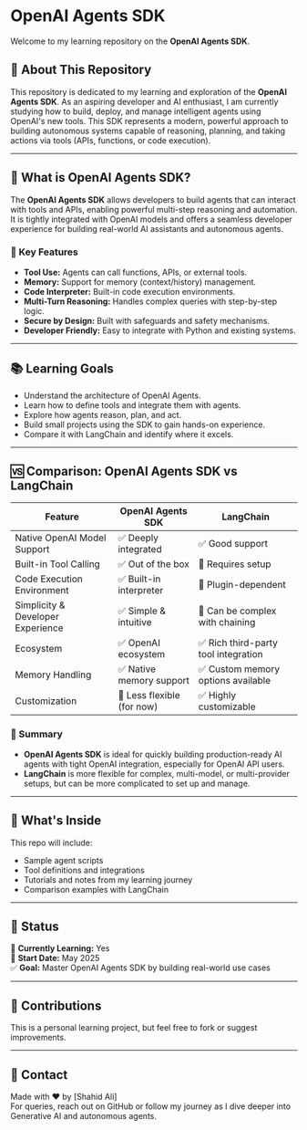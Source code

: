 # OpenAI Agents SDK

Welcome to my learning repository on the **OpenAI Agents SDK**.

## 📘 About This Repository

This repository is dedicated to my learning and exploration of the **OpenAI Agents SDK**. As an aspiring developer and AI enthusiast, I am currently studying how to build, deploy, and manage intelligent agents using OpenAI's new tools. This SDK represents a modern, powerful approach to building autonomous systems capable of reasoning, planning, and taking actions via tools (APIs, functions, or code execution).

---

## 🚀 What is OpenAI Agents SDK?

The **OpenAI Agents SDK** allows developers to build agents that can interact with tools and APIs, enabling powerful multi-step reasoning and automation. It is tightly integrated with OpenAI models and offers a seamless developer experience for building real-world AI assistants and autonomous agents.

### 🔧 Key Features

- **Tool Use:** Agents can call functions, APIs, or external tools.
- **Memory:** Support for memory (context/history) management.
- **Code Interpreter:** Built-in code execution environments.
- **Multi-Turn Reasoning:** Handles complex queries with step-by-step logic.
- **Secure by Design:** Built with safeguards and safety mechanisms.
- **Developer Friendly:** Easy to integrate with Python and existing systems.

---

## 📚 Learning Goals

- Understand the architecture of OpenAI Agents.
- Learn how to define tools and integrate them with agents.
- Explore how agents reason, plan, and act.
- Build small projects using the SDK to gain hands-on experience.
- Compare it with LangChain and identify where it excels.

---

## 🆚 Comparison: OpenAI Agents SDK vs LangChain

| Feature                          | OpenAI Agents SDK                         | LangChain                              |
|----------------------------------|-------------------------------------------|----------------------------------------|
| Native OpenAI Model Support      | ✅ Deeply integrated                      | ✅ Good support                         |
| Built-in Tool Calling            | ✅ Out of the box                         | 🔶 Requires setup                      |
| Code Execution Environment       | ✅ Built-in interpreter                   | 🔶 Plugin-dependent                    |
| Simplicity & Developer Experience| ✅ Simple & intuitive                     | 🔶 Can be complex with chaining        |
| Ecosystem                        | ✅ OpenAI ecosystem                       | ✅ Rich third-party tool integration   |
| Memory Handling                  | ✅ Native memory support                  | ✅ Custom memory options available     |
| Customization                    | 🔶 Less flexible (for now)               | ✅ Highly customizable                 |

### 📝 Summary

- **OpenAI Agents SDK** is ideal for quickly building production-ready AI agents with tight OpenAI integration, especially for OpenAI API users.
- **LangChain** is more flexible for complex, multi-model, or multi-provider setups, but can be more complicated to set up and manage.

---

## 📂 What's Inside

This repo will include:
- Sample agent scripts
- Tool definitions and integrations
- Tutorials and notes from my learning journey
- Comparison examples with LangChain

---

## 📅 Status

🔄 **Currently Learning:** Yes  
📅 **Start Date:** May 2025  
✅ **Goal:** Master OpenAI Agents SDK by building real-world use cases

---

## 🙌 Contributions

This is a personal learning project, but feel free to fork or suggest improvements.

---

## 📧 Contact

Made with ❤️ by [Shahid Ali]  
For queries, reach out on GitHub or follow my journey as I dive deeper into Generative AI and autonomous agents.

